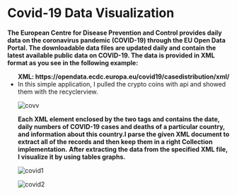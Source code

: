 # Covid-19 Data Visualization
<b>The European Centre for Disease Prevention and Control provides daily data on the coronavirus pandemic 
(COVID-19) through the EU Open Data Portal. The downloadable data files are updated daily and contain the latest available public data on COVID-19.
The data is provided in XML format as you see in the following example:</b>
<ul>
<b> XML: https://opendata.ecdc.europa.eu/covid19/casedistribution/xml/</b>
<li> In this simple application, I pulled the crypto coins with api and showed them with the recyclerview.</li>
 
 

![covv](https://user-images.githubusercontent.com/60261458/84813020-f9ce3a80-b017-11ea-8c59-b8a565cc4445.png)

<b>Each XML element enclosed by the two tags <record> and </record> contains the date, daily numbers of COVID-19 cases and deaths of a particular country, and information about this country.I parse the given XML document to extract all of the records and then keep them in a right Collection implementation.</b>
<b>After extracting the data from the specified XML file, I visualize it by using tables graphs. </b>


![covid1](https://user-images.githubusercontent.com/60261458/84815224-65fe6d80-b01b-11ea-85f1-bf17ddfb64c2.png)


![covid2](https://user-images.githubusercontent.com/60261458/84815301-81697880-b01b-11ea-8be6-6ae205fe3ab9.png)




 
</ul>
